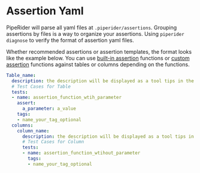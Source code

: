 # Assertion Yaml

PipeRider will parse all yaml files at `.piperider/assertions`. Grouping assertions by files is a way to organize your assertions. Using `piperider diagnose` to verify the format of assertion yaml files.

Whether recommended assertions or assertion templates, the format looks like the example below. You can use [built-in assertion](assertion-configuration.md) functions or [custom assertion](custom-assertions.md) functions against tables or columns depending on the functions.&#x20;

```yaml
Table_name:
  description: the description will be displayed as a tool tips in the report
  # Test Cases for Table
  tests:
  - name: assertion_function_wtih_parameter
    assert:
      a_parameter: a_value
    tags:
    - name_your_tag_optional
  columns:
    column_name:
      description: the description will be displayed as a tool tips in the report
      # Test Cases for Column
      tests:
      - name: assertion_function_wtihout_parameter
        tags:
        - name_your_tag_optional
```

